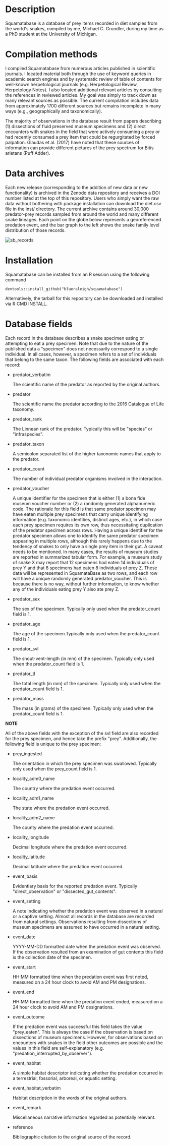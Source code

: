 # Description

Squamatabase is a database of prey items recorded in diet samples 
from the world's snakes, compiled by me, Michael C. Grundler, during
my time as a PhD student at the University of Michigan.

# Compilation methods

I compiled Squamatabase from numerous articles published in
scientific journals. I located material both through the use of
keyword queries in academic search engines and by systematic
review of table of contents for well-known herpetological journals
(e.g. Herpetological Review, Herpetology Notes). I also located
additional relevant articles by consulting the references in
reviewed articles. My goal was simply to track down as many
relevant sources as possible. The current compilation includes
data from approximately 1700 different sources but remains
incomplete in many ways (e.g., geographically and taxonomically).

The majority of observations in the database result from papers
describing (1) dissections of fluid preserved museum specimens and
(2) direct encounters with snakes in the field that were actively
consuming a prey or had recently consumed a prey item that could
be regurgitated by forced palpation. Glaudas et al. (2017) have
noted that these sources of information can provide different
pictures of the prey spectrum for Bitis arietans (Puff Adder).

# Data archives

Each new release (corresponding to the addition of new data or new
functionality) is archived in the Zenodo data repository and receives
a DOI number listed at the top of this repository. Users who simply
want the raw data without bothering with package installation can download
the diet.csv file in the inst/ directory. The current archive contains
around 30,000 predator-prey records sampled from around the world and many different
snake lineages. Each point on the globe below represents a georeferenced
predation event, and the bar graph to the left shows the snake family level
distribution of those records.

![sb_records](https://user-images.githubusercontent.com/5657714/74570395-73f79100-4f4a-11ea-8e3c-5a16d1f323ed.png)

# Installation

Squamatabase can be installed from an R session using the following
command

```
devtools::install_github("blueraleigh/squamatabase")
```

Alternatively, the tarball for this repository can be downloaded and 
installed via R CMD INSTALL.

# Database fields

Each record in the database describes a snake specimen eating or
attempting to eat a prey specimen. Note that due to the nature of
the published data a "specimen" does not necessarily correspond to
a single individual. In all cases, however, a specimen refers to a
set of individuals that belong to the same taxon. The following
fields are associated with each record:

- predator_verbatim
    
    The scientific name of the predator as reported
    by the original authors.

- predator 

    The scientific name the predator according to the 2016
    Catalogue of Life taxonomy.

- predator_rank 

    The Linnean rank of the predator. Typically this
    will be "species" or "infraspecies".

- predator_taxon 
    
    A semicolon separated list of the higher taxonomic
    names that apply to the predator.

- predator_count 

    The number of individual predator organisms
    involved in the interaction.

- predator_voucher 

    A unique identifier for the specimen that is
    either (1) a bona fide museum voucher number or (2) a
    randomly generated alphanumeric code. The rationale for this
    field is that same predator specimen may have eaten multiple
    prey specimens that carry unique identifying information
    (e.g. taxonomic identities, distinct ages, etc.), in which
    case each prey specimen requires its own row, thus
    necessitating duplication of the predator specimen across
    rows. Having a unique identifier for the predator specimen
    allows one to identify the same predator specimen appearing
    in multiple rows, although this rarely happens due to the
    tendency of snakes to only have a single prey item in their
    gut. A caveat needs to be mentioned. In many cases, the
    results of museum studies are reported in summarized tabular
    form. For example, a museum study of snake X may report that
    12 specimens had eaten 14 individuals of prey Y and that 8
    specimens had eaten 8 individuals of prey Z. These data will
    be represented in SquamataBase as two rows, and each row will
    have a unique randomly generated predator_voucher. This is
    because there is no way, without further information, to know
    whether any of the individuals eating prey Y also ate prey Z.

- predator_sex 

    The sex of the specimen. Typically only used when the
    predator_count field is 1.

- predator_age 

    The age of the specimen.Typically only used when the
    predator_count field is 1.

- predator_svl 

    The snout-vent-length (in mm) of the specimen.
    Typically only used when the predator_count field is 1.

- predator_tl 

    The total length (in mm) of the specimen. Typically
    only used when the predator_count field is 1.

- predator_mass 

    The mass (in grams) of the specimen. Typically only
    used when the predator_count field is 1.

**NOTE**

All of the above fields with the exception of the svl field
are also recorded for the prey specimen, and hence take the
prefix "prey". Additionally, the following field is unique to
the prey specimen:

- prey_ingested 

    The orientation in which the prey specimen was
    swallowed. Typically only used when the prey_count field is
    1.

- locality_adm0_name 

    The country where the predation event occurred.

- locality_adm1_name 

    The state where the predation event occurred.

- locality_adm2_name 

    The county where the predation event occurred.

- locality_longitude 

    Decimal longitude where the predation event occurred.

- locality_latitude 

    Decimal latitude where the predation event occurred.

- event_basis 

    Evidentiary basis for the reported predation event.
    Typically "direct_observation" or "dissected_gut_contents".

- event_setting 

    A note indicating whether the predation event was
    observed in a natural or a captive setting. Almost all
    records in the database are recorded from natural settings.
    Observations resulting from dissections of museum specimens
    are assumed to have occurred in a natural setting.

- event_date 

    YYYY-MM-DD formatted date when the predation event was
    observed. If the observation resulted from an examination of
    gut contents this field is the collection date of the
    specimen.

- event_start 

    HH:MM formatted time when the predation event was
    first noted, measured on a 24 hour clock to avoid AM and PM
    designations.

- event_end 

    HH:MM formatted time when the predation event ended,
    measured on a 24 hour clock to avoid AM and PM designations.

- event_outcome 

    If the predation event was successful this field
    takes the value "prey_eaten". This is always the case if the
    observation is based on dissections of museum specimens.
    However, for observations based on encounters with snakes in
    the field other outcomes are possible and the values in this
    field are self-explanatory (e.g.
    "predation_interrupted_by_observer").

- event_habitat 

    A simple habitat descriptor indicating whether the
    predation occurred in a terrestrial, fossorial, arboreal, or
    aquatic setting.

- event_habitat_verbatim 

    Habitat description in the words of the
    original authors.

- event_remark 

    Miscellaneous narrative information regarded as
    potentially relevant.

- reference 

    Bibliographic citation to the original source of the
    record.
